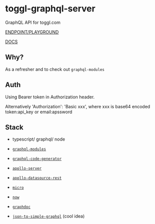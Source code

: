 # toggl-graphql-server

GraphQL API for toggl.com

[ENDPOINT/PLAYGROUND](https://toggl-graphql-server.vadistic.now.sh)

[DOCS](https://toggl-graphql-server.vadistic.now.sh/docs/)

## Why?

As a refresher and to check out `graphql-modules`

## Auth

Using Bearer token in Authorization header.

Alternatively 'Authorization': 'Basic xxx', where xxx is base64 encoded token:api_key or email:apssword

## Stack

- typescript/ graphql/ node
- [`graphql-modules`](https://github.com/Urigo/graphql-modules)
- [`graphql-code-generator`](https://github.com/dotansimha/graphql-code-generator)
- [`apollo-server`](https://github.com/apollographql/apollo-server)
- [`apollo-datasource-rest`](https://github.com/apollographql/apollo-server/tree/master/packages/apollo-datasource-rest)
- [`micro`](https://github.com/zeit/micro)
- [`now`](https://github.com/zeit/now)
- [`graphdoc`](https://github.com/2fd/graphdoc)

- [`json-to-simple-graphql`](https://github.com/walmartlabs/json-to-simple-graphql-schema) (cool idea)
